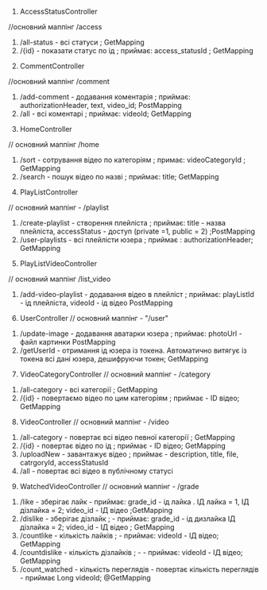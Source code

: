 
1. AccessStatusController

//основний маппінг  /access

1) /all-status - всі статуси   ;  GetMapping
2) /{id}       - показати статус по ід  ;  приймає: access_statusId ; GetMapping

2. CommentController

//основний маппінг  /comment
1) /add-comment  - додавання коментарія  ; приймає: authorizationHeader, text, video_id;  PostMapping
2) /all        - всі коментарі    ;  приймає: videoId;  GetMapping


3. HomeController

//  основний маппінг   /home  
1) /sort   - сотрування відео по категоріям  ; примає:  videoCategoryId ; GetMapping
2) /search  - пошук відео по назві  ; приймає: title;   GetMapping 


4. PlayListController

//  основний маппінг -   /playlist  

1) /create-playlist   - створення плейліста   ; приймає: title - назва плейліста, accessStatus - доступ (private =1, public = 2)    ;PostMapping
2) /user-playlists    - всі плейлісти юзера   ; приймає : authorizationHeader;  GetMapping

5. PlayListVideoController

// основний маппінг /list_video
1)  /add-video-playlist    - додавання відео в плейліст  ;  приймає: playListId - ід плейліста, videoId - ід відео PostMapping

6. UserController
//  основний маппінг    -   "/user"
1) /update-image   - додавання аватарки юзера  ; приймає: photoUrl - файл картинки   PostMapping
2) /getUserId   - отримання ід юзера із токена. Автоматично витягує із токена всі дані юзера, дешифруючи токен; GetMapping

7. VideoCategoryController
//  основний маппінг    -   /category
1) /all-category -  всі категорії ;  GetMapping
2)  /{id}   - повертаємо відео по цим категоріям ; приймає - ID відео;  GetMapping

8. VideoController
//  основний маппінг -  /video
1) /all-category  - повертає всі відео певної категорії ; GetMapping
2) /{id}    - повертає відео по ід  ;  приймає - ID відео;   GetMapping
3) /uploadNew  - завантажує відео ;  приймає - description, title, file, catrgoryId, accessStatusId
4) /all  -  повертає всі відео в публічному статусі


9. WatchedVideoController
   //  основний маппінг    -  /grade
1) /like - зберігає лайк  - приймає:  grade_id - ід лайка . ІД лайка = 1, ІД дізлайка = 2;  video_id - ІД відео   ;GetMapping
2) /dislike  - зберігає дізлайк  ; - приймає:  grade_id - ід дизлайка  ІД дізлайка = 2;  video_id - ІД відео  ;  GetMapping
3) /countlike - кількість лайків   ;  - приймає:  videoId - ІД відео;  GetMapping
4) /countdislike - кількість дізлайків    ;  - - приймає:  videoId - ІД відео; GetMapping
5) /count_watched - кількість переглядів - повертає кількість переглядів - приймає Long videoId;      @GetMapping


